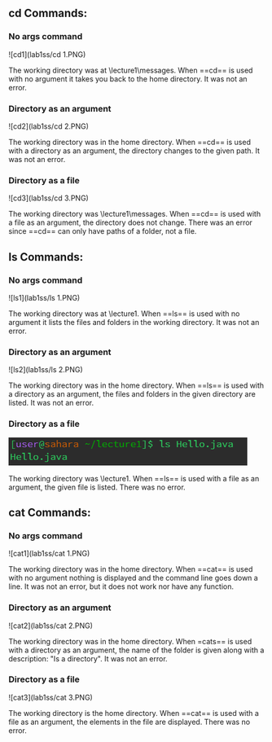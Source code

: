 ## cd Commands: 

### **No args command**
![cd1](lab1ss/cd 1.PNG)

The working directory was at \lecture1\messages. When ==cd== is used with no argument it takes you back to the home directory. It was not an error.

### **Directory as an argument**
![cd2](lab1ss/cd 2.PNG)

The working directory was in the home directory. When ==cd== is used with a directory as an argument, the directory changes to the given path. It was not an error.

### **Directory as a file** 
![cd3](lab1ss/cd 3.PNG)

The working directory was \lecture1\messages. When ==cd== is used with a file as an argument, the directory does not change. There was an error since ==cd== can only have paths of a folder, not a file. 



## ls Commands: 

### **No args command**
![ls1](lab1ss/ls 1.PNG)

The working directory was at \lecture1. When ==ls== is used with no argument it lists the files and folders in the working directory. It was not an error.

### **Directory as an argument**
![ls2](lab1ss/ls 2.PNG)

The working directory was in the home directory. When ==ls== is used with a directory as an argument, the files and folders in the given directory are listed. It was not an error.

### **Directory as a file** 
![ls3](lab1ss/ls3.PNG)

The working directory was \lecture1. When ==ls== is used with a file as an argument, the given file is listed. There was no error. 



## cat Commands: 

### **No args command**
![cat1](lab1ss/cat 1.PNG)

The working directory was in the home directory. When ==cat== is used with no argument nothing is displayed and the command line goes down a line. It was not an error, but it does not work nor have any function.

### **Directory as an argument**
![cat2](lab1ss/cat 2.PNG)

The working directory was in the home directory. When =cats== is used with a directory as an argument, the name of the folder is given along with a description: "Is a directory". It was not an error.

### **Directory as a file** 
![cat3](lab1ss/cat 3.PNG)

The working directory is the home directory. When ==cat== is used with a file as an argument, the elements in the file are displayed. There was no error. 




